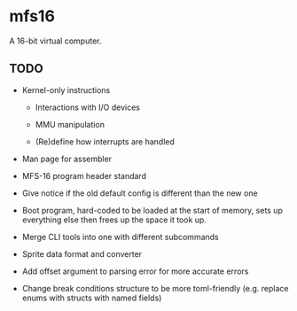 # mfs16

A 16-bit virtual computer.

## TODO

- Kernel-only instructions

  - Interactions with I/O devices

  - MMU manipulation

  - (Re)define how interrupts are handled

- Man page for assembler

- MFS-16 program header standard

- Give notice if the old default config is different than the new one

- Boot program, hard-coded to be loaded at the start of memory, sets up everything else then frees up the space it took up.

- Merge CLI tools into one with different subcommands

- Sprite data format and converter

- Add offset argument to parsing error for more accurate errors

- Change break conditions structure to be more toml-friendly (e.g. replace enums with structs with named fields)
